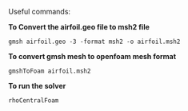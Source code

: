 Useful commands: 

**To Convert the airfoil.geo file to msh2 file**
```
gmsh airfoil.geo -3 -format msh2 -o airfoil.msh2
```

**To convert gmsh mesh to openfoam mesh format**
```
gmshToFoam airfoil.msh2
```

**To run the solver**
```
rhoCentralFoam
```

